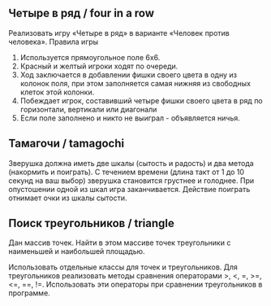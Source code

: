 ## Четыре в ряд / four in a row

Реализовать игру «Четыре в ряд» в варианте «Человек против человека».
Правила игры
1. Используется прямоугольное поле 6х6.
2. Красный и желтый игроки ходят по очереди.
3. Ход заключается в добавлении фишки своего цвета в одну из колонок
поля,  при этом заполняется самая нижняя из свободных клеток этой
колонки.
4. Побеждает игрок, составивший четыре фишки своего цвета в ряд по горизонтали, вертикали или диагонали
5. Если поле заполнено и никто не выиграл - объявляется ничья.


## Тамагочи / tamagochi

Зверушка должна иметь две шкалы (сытость и радость) и два метода (накормить и поиграть). С течением времени (длина такт от 1 до 10 секунд на ваш выбор) зверушка становится грустнее и голоднее. 
При опустошении одной из шкал игра заканчивается. Действие поиграть отнимает очки из шкалы сытости. 

## Поиск треугольников / triangle

Дан массив точек. Найти в этом массиве точек треугольники с наименьшей и наибольшей площадью. 

Использовать отдельные классы для точек и треугольников. Для треугольников реализовать методы сравнения операторами >, <, =, >=, <=, ==, !=. Использовать эти операторы при сравнении треугольников в программе.
